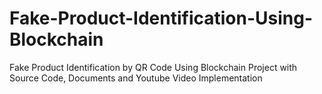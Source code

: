 # Fake-Product-Identification-Using-Blockchain
Fake Product Identification by QR Code Using Blockchain Project with Source Code, Documents and Youtube Video Implementation
